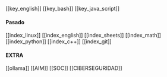 
[[key_english]]
[[key_bash]]
[[key_java_script]]
#### Pasado

[[index_linux]]
[[index_english]]
[[index_sheets]] 
[[index_math]]
[[index_python]]
[[index_c++]]
[[index_git]]

#### EXTRA
[[ollama]]
[[AIM]]
[[SOC]]
[[CIBERSEGURIDAD]]












